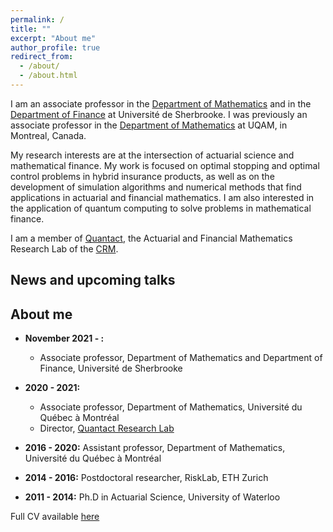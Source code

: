 ```yaml
---
permalink: /
title: ""
excerpt: "About me"
author_profile: true
redirect_from: 
  - /about/
  - /about.html
---
```


I am an associate professor in the [Department of Mathematics](https://www.usherbrooke.ca/mathematiques/) and in the [Department of Finance](https://www.usherbrooke.ca/ecole-gestion/departements/finance/) at Université de Sherbrooke. I was previously an associate professor in the [Department of Mathematics](https://math.uqam.ca) at UQAM, in Montreal, Canada. 

My research interests are at the intersection of actuarial science and mathematical finance. My work is focused on optimal stopping and optimal control problems in hybrid insurance products, as well as on the development of simulation algorithms and numerical methods that find applications in actuarial and financial mathematics. I am also interested in the application of quantum computing to solve problems in mathematical finance.

I am a member of [Quantact](http://quantact.uqam.ca/index_en.php), the Actuarial and Financial Mathematics Research Lab of the [CRM](http://www.crm.umontreal.ca/en/).


## News and upcoming talks




## About me

* <strong>November 2021 - : </strong>
    * Associate professor, Department of Mathematics and Department of Finance, Université de Sherbrooke

* <strong>2020 - 2021:</strong> 
    * Associate professor, Department of Mathematics, Université du Québec à Montréal
    * Director, [Quantact Research Lab](http://quantact.uqam.ca/index_en.php)

* <strong>2016 - 2020:</strong> Assistant professor, Department of Mathematics, Université du Québec à Montréal

* <strong>2014 - 2016:</strong> Postdoctoral researcher, RiskLab, ETH Zurich

* <strong>2011 - 2014:</strong> Ph.D in Actuarial Science, University of Waterloo
  
Full CV available [here](https://annemackay.github.io/files/cv_sept_22.pdf)
